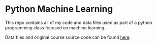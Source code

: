 # Python Machine Learning
This repo contains all of my code and data files used as part of a python programming class focused on machine learning. 

Data files and original course source code can be found [here](https://github.com/anthonyng2/ml_python_2019).